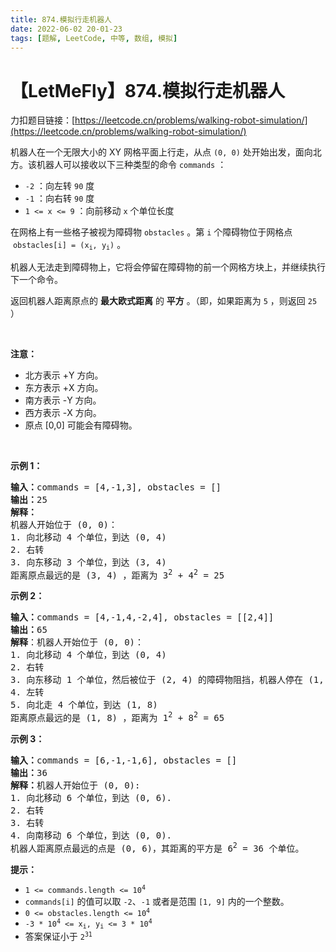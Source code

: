 ```yaml
---
title: 874.模拟行走机器人
date: 2022-06-02 20-01-23
tags: [题解, LeetCode, 中等, 数组, 模拟]
---
```


# 【LetMeFly】874.模拟行走机器人

力扣题目链接：[https://leetcode.cn/problems/walking-robot-simulation/](https://leetcode.cn/problems/walking-robot-simulation/)

<p>机器人在一个无限大小的 XY 网格平面上行走，从点&nbsp;<code>(0, 0)</code> 处开始出发，面向北方。该机器人可以接收以下三种类型的命令 <code>commands</code> ：</p>

<ul>
	<li><code>-2</code> ：向左转&nbsp;<code>90</code> 度</li>
	<li><code>-1</code> ：向右转 <code>90</code> 度</li>
	<li><code>1 &lt;= x &lt;= 9</code> ：向前移动&nbsp;<code>x</code>&nbsp;个单位长度</li>
</ul>

<p>在网格上有一些格子被视为障碍物&nbsp;<code>obstacles</code> 。第 <code>i</code>&nbsp;个障碍物位于网格点 &nbsp;<code>obstacles[i] = (x<sub>i</sub>, y<sub>i</sub>)</code> 。</p>

<p>机器人无法走到障碍物上，它将会停留在障碍物的前一个网格方块上，并继续执行下一个命令。</p>

<p>返回机器人距离原点的 <strong>最大欧式距离</strong> 的 <strong>平方</strong> 。（即，如果距离为 <code>5</code> ，则返回 <code>25</code> ）</p>

<div class="d-google dictRoot saladict-panel isAnimate">
<div>
<div class="MachineTrans-Text">
<div class="MachineTrans-Lines">
<div class="MachineTrans-Lines-collapse MachineTrans-lang-en">&nbsp;</div>
</div>

<div class="MachineTrans-Lines">
<p class="MachineTrans-lang-zh-CN"><strong>注意：</strong></p>

<ul>
	<li class="MachineTrans-lang-zh-CN">北方表示 +Y 方向。</li>
	<li class="MachineTrans-lang-zh-CN">东方表示 +X 方向。</li>
	<li class="MachineTrans-lang-zh-CN">南方表示 -Y 方向。</li>
	<li class="MachineTrans-lang-zh-CN">西方表示 -X 方向。</li>
	<li class="MachineTrans-lang-zh-CN">原点 [0,0] 可能会有障碍物。</li>
</ul>
</div>
</div>
</div>
</div>

<p>&nbsp;</p>

<p><strong>示例 1：</strong></p>

<pre>
<strong>输入：</strong>commands = [4,-1,3], obstacles = []
<strong>输出：</strong>25
<strong>解释：
</strong>机器人开始位于 (0, 0)：
1. 向北移动 4 个单位，到达 (0, 4)
2. 右转
3. 向东移动 3 个单位，到达 (3, 4)
距离原点最远的是 (3, 4) ，距离为 3<sup>2</sup> + 4<sup>2</sup> = 25</pre>

<p><strong>示例&nbsp;2：</strong></p>

<pre>
<strong>输入：</strong>commands = [4,-1,4,-2,4], obstacles = [[2,4]]
<strong>输出：</strong>65
<strong>解释</strong>：机器人开始位于 (0, 0)：
1. 向北移动 4 个单位，到达 (0, 4)
2. 右转
3. 向东移动 1 个单位，然后被位于 (2, 4) 的障碍物阻挡，机器人停在 (1, 4)
4. 左转
5. 向北走 4 个单位，到达 (1, 8)
距离原点最远的是 (1, 8) ，距离为 1<sup>2</sup> + 8<sup>2</sup> = 65</pre>

<p><strong>示例 3：</strong></p>

<pre>
<b>输入：</b>commands = [6,-1,-1,6], obstacles = []
<b>输出：</b>36
<b>解释：</b>机器人开始位于 (0, 0):
1. 向北移动 6 个单位，到达 (0, 6).
2. 右转
3. 右转
4. 向南移动 6 个单位，到达 (0, 0).
机器人距离原点最远的点是 (0, 6)，其距离的平方是 6<sup>2</sup> = 36 个单位。</pre>

<p><strong>提示：</strong></p>

<ul>
	<li><code>1 &lt;= commands.length &lt;= 10<sup>4</sup></code></li>
	<li><code>commands[i]</code> 的值可以取 <code>-2</code>、<code>-1</code> 或者是范围 <code>[1, 9]</code> 内的一个整数。</li>
	<li><code>0 &lt;= obstacles.length &lt;= 10<sup>4</sup></code></li>
	<li><code>-3 * 10<sup>4</sup> &lt;= x<sub>i</sub>, y<sub>i</sub> &lt;= 3 * 10<sup>4</sup></code></li>
	<li>答案保证小于 <code>2<sup>31</sup></code></li>
</ul>


    